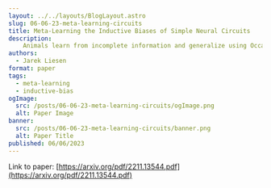 ```yaml
---
layout: ../../layouts/BlogLayout.astro
slug: 06-06-23-meta-learning-circuits
title: Meta-Learning the Inductive Biases of Simple Neural Circuits
description: 
    Animals learn from incomplete information and generalize using Occam's razor. This paper introduces a neural network tool that learns the inductive bias of neural circuits by identifying functions they find easy to generalize. The tool recovers known biases and interprets connectomic data, providing insights into the role of neural functionality.
authors:
  - Jarek Liesen
format: paper
tags:
  - meta-learning
  - inductive-bias
ogImage: 
  src: /posts/06-06-23-meta-learning-circuits/ogImage.png
  alt: Paper Image
banner: 
  src: /posts/06-06-23-meta-learning-circuits/banner.png
  alt: Paper Title
published: 06/06/2023
---
```


Link to paper: [https://arxiv.org/pdf/2211.13544.pdf](https://arxiv.org/pdf/2211.13544.pdf)